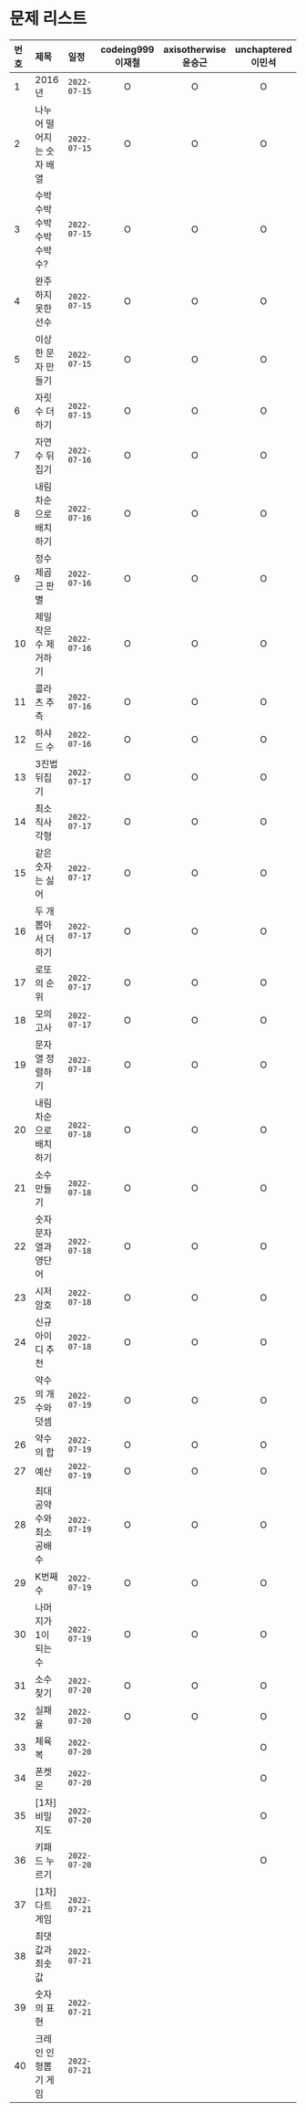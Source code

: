 # 문제 리스트

| 번호 | 제목 | 일정 | codeing999<br>이재철 | axisotherwise<br>윤승근 | unchaptered<br>이민석 |
| :--- | :--- | :--- | :--------: | :-----------: | :-----------: |
| 1 | 2016년 | `2022-07-15` | O | O | O |
| 2 | 나누어 떨어지는 숫자 배열 | `2022-07-15` | O | O | O |
| 3 | 수박수박수박수박수박수? | `2022-07-15` | O | O | O |
| 4 | 완주하지 못한 선수 | `2022-07-15` | O | O | O |
| 5 | 이상한 문자 만들기 | `2022-07-15` | O | O | O |
| 6 | 자릿수 더하기 | `2022-07-15` | O | O | O |
| 7 | 자연수 뒤집기 | `2022-07-16` | O | O | O |
| 8 | 내림차순으로 배치하기 | `2022-07-16` | O | O | O |
| 9 | 정수 제곱근 판별 | `2022-07-16` | O | O | O |
| 10 | 제일 작은 수 제거하기 | `2022-07-16` | O | O | O |
| 11 | 콜라츠 추측 | `2022-07-16` | O | O | O |
| 12 | 하샤드 수 | `2022-07-16` | O | O | O |
| 13 | 3진법 뒤집기 | `2022-07-17` | O | O | O |
| 14 | 최소직사각형 | `2022-07-17` | O | O | O |
| 15 | 같은 숫자는 싫어 | `2022-07-17` | O | O | O |
| 16 | 두 개 뽑아서 더하기 | `2022-07-17` | O | O | O |
| 17 | 로또의 순위 | `2022-07-17` | O | O | O |
| 18 | 모의고사 | `2022-07-17` | O | O | O |
| 19 | 문자열 정렬하기 | `2022-07-18` | O | O | O |
| 20 | 내림차순으로 배치하기 | `2022-07-18` | O | O | O |
| 21 | 소수 만들기 | `2022-07-18` | O | O | O |
| 22 | 숫자 문자열과 영단어 | `2022-07-18` | O | O | O |
| 23 | 시저 암호 | `2022-07-18` | O | O | O |
| 24 | 신규 아이디 추천 | `2022-07-18` | O | O | O |
| 25 | 약수의 개수와 덧셈 | `2022-07-19` | O | O | O |
| 26 | 약수의 합 | `2022-07-19` | O | O | O |
| 27 | 예산 |  `2022-07-19` | O | O | O |
| 28 | 최대공약수와 최소공배수 | `2022-07-19` | O | O | O |
| 29 | K번째 수 | `2022-07-19` | O | O | O |
| 30 | 나머지가 1이 되는 수 | `2022-07-19` | O | O | O |
| 31 | 소수 찾기 | `2022-07-20` | O | O | O |
| 32 | 실패율 | `2022-07-20` | O | O | O |
| 33 | 체육복 | `2022-07-20` | | | O |
| 34 | 폰켓몬 | `2022-07-20` | | | O |
| 35 | [1차] 비밀지도 | `2022-07-20` | | | O |
| 36 | 키패드 누르기 | `2022-07-20` | | | O |
| 37 | [1차] 다트 게임 | `2022-07-21` | | | |
| 38 | 최댓값과 최솟값 | `2022-07-21` | | | |
| 39 | 숫자의 표현 | `2022-07-21` | | | |
| 40 | 크레인 인형뽑기 게임 | `2022-07-21` | | | |